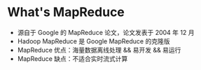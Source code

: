 # What's MapReduce

- 源自于 Google 的 MapReduce 论文，论文发表于 2004 年 12 月
- Hadoop MapReduce 是 Google MapReduce 的克隆版
- MapReduce 优点：海量数据离线处理 && 易开发 && 易运行
- MapReduce 缺点：不适合实时流式计算




